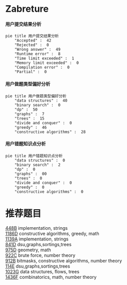 # Zabreture

<!-- tabs:start -->



#### **用户提交结果分析**

```mermaid
pie title 用户提交结果分析
    "Accepted" :  42
    "Rejected" :  0
    "Wrong answer" :  49
    "Runtime error" :  8
    "Time limit exceeded" :  1
    "Memory limit exceeded" :  0
    "Compilation error" :  0
    "Partial" :  0
```

#### **用户做题类型偏好分析**

```mermaid
pie title 用户做题类型偏好分析
    "data structures" :  40
    "binary search" :  0
    "dp" :  50
    "graphs" :  7
    "trees" :  15
    "divide and conquer" :  0
    "greedy" :  46
    "constructive algorithms" :  28
```
#### **用户错题知识点分析**

```mermaid
pie title 用户错题知识点分析
    "data structures" :  0
    "binary search" :  2
    "dp" :  0
    "graphs" :  00
    "trees" :  0
    "divide and conquer" :  0
    "greedy" :  0
    "constructive algorithms" :  0
```



<!-- tabs:end -->
# 推荐题目
[448B](https://codeforces.com/contest/448/problem/B)		implementation,
                        strings		  
[1186D](https://codeforces.com/contest/1186/problem/D)		constructive algorithms,
                        greedy,
                        math		  
[1139A](https://codeforces.com/contest/1139/problem/A)		implementation,
                        strings		  
[841D](https://codeforces.com/contest/841/problem/D)		dsu,graphs,sortings,trees		  
[975D](https://codeforces.com/contest/975/problem/D)		geometry,
                        math		  
[922C](https://codeforces.com/contest/922/problem/C)		brute force,
                        number theory		  
[912B](https://codeforces.com/contest/912/problem/B)		bitmasks,
                        constructive algorithms,
                        number theory		  
[114E](https://codeforces.com/contest/114/problem/E)		dsu,graphs,sortings,trees		  
[1023G](https://codeforces.com/contest/1023/problem/G)		data structures,
                        flows,
                        trees		  
[1436F](https://codeforces.com/contest/1436/problem/F)		combinatorics,
                        math,
                        number theory		  
